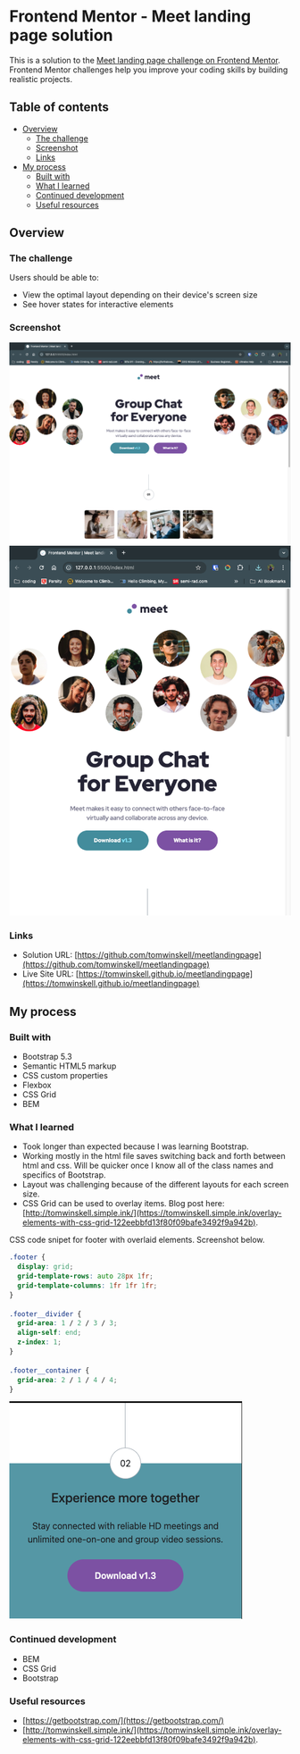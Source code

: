 # Frontend Mentor - Meet landing page solution

This is a solution to the [Meet landing page challenge on Frontend Mentor](https://www.frontendmentor.io/challenges/meet-landing-page-rbTDS6OUR). Frontend Mentor challenges help you improve your coding skills by building realistic projects.

## Table of contents

- [Overview](#overview)
  - [The challenge](#the-challenge)
  - [Screenshot](#screenshot)
  - [Links](#links)
- [My process](#my-process)
  - [Built with](#built-with)
  - [What I learned](#what-i-learned)
  - [Continued development](#continued-development)
  - [Useful resources](#useful-resources)

## Overview

### The challenge

Users should be able to:

- View the optimal layout depending on their device's screen size
- See hover states for interactive elements

### Screenshot

![screenshot-desktop](https://raw.githubusercontent.com/tomwinskell/meetlandingpage/refs/heads/main/assets/screenshots/screenshot-desktop.png)
![screenshot-tablet](https://raw.githubusercontent.com/tomwinskell/meetlandingpage/refs/heads/main/assets/screenshots/screenshot-tablet.png)

### Links

- Solution URL: [https://github.com/tomwinskell/meetlandingpage](https://github.com/tomwinskell/meetlandingpage)
- Live Site URL: [https://tomwinskell.github.io/meetlandingpage](https://tomwinskell.github.io/meetlandingpage)

## My process

### Built with

- Bootstrap 5.3
- Semantic HTML5 markup
- CSS custom properties
- Flexbox
- CSS Grid
- BEM

### What I learned

- Took longer than expected because I was learning Bootstrap.
- Working mostly in the html file saves switching back and forth between html and css. Will be quicker once I know all of the class names and specifics of Bootstrap.
- Layout was challenging because of the different layouts for each screen size.
- CSS Grid can be used to overlay items. Blog post here: [http://tomwinskell.simple.ink/](https://tomwinskell.simple.ink/overlay-elements-with-css-grid-122eebbfd13f80f09bafe3492f9a942b).

CSS code snipet for footer with overlaid elements. Screenshot below.

```css
.footer {
  display: grid;
  grid-template-rows: auto 28px 1fr;
  grid-template-columns: 1fr 1fr 1fr;
}

.footer__divider {
  grid-area: 1 / 2 / 3 / 3;
  align-self: end;
  z-index: 1;
}

.footer__container {
  grid-area: 2 / 1 / 4 / 4;
}
```

![screenshot-footer](https://raw.githubusercontent.com/tomwinskell/meetlandingpage/refs/heads/main/assets/screenshots/screenshot-footer.png)

### Continued development

- BEM
- CSS Grid
- Bootstrap

### Useful resources

- [https://getbootstrap.com/](https://getbootstrap.com/)
- [http://tomwinskell.simple.ink/](https://tomwinskell.simple.ink/overlay-elements-with-css-grid-122eebbfd13f80f09bafe3492f9a942b).
